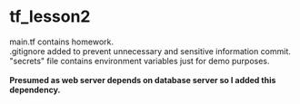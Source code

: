 # tf_lesson2
main.tf contains homework.<br>
.gitignore added to prevent unnecessary and sensitive information commit.<br>
"secrets" file contains environment variables just for demo purposes.<br>
<br>
<b>Presumed as web server depends on database server so I added this dependency.</b>
